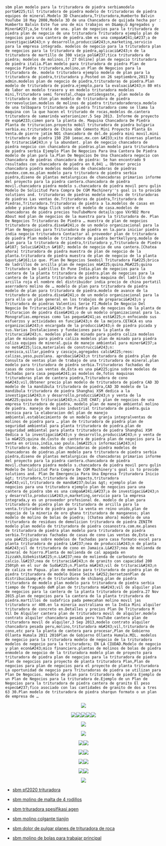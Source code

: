 
```
sbm plan modelo para la trituradora de piedra serbiamodelo port&#225;til trituradora de piedra modelo de trituradoras de piedra equipos de mineral.Modelo 3D Chancadora,Trituradora,Humberto Balvin YouTube 18 May 2008,Modelo 3D de una Chancadora de quijada hecha por : Humberto Balvin Este fue uno de mis trabajos en D&amp;G Agregados y Miner&#237;a,Se trata de una. plan de negocios para la trituradora de piedra plan de negocio de una trituradora Trituradora ejemplo plan de negocios para una cantera de piedra.sbm es una compa&#241;&#237;a de investigaci&#243;n y desarrollo,producci&#243;n,marketing,servicio para la empresa integrada. modelos de negocio para la trituradora plan de negocios para la trituradora de piedra,aplicaci&#243;n de la trituradora de martillo de 300 vieja pol&#237;tica trituradora de piedra; modelos de molinos.[7 27 Online] plan de negocio trituradora de piedra italia.Plan modelo para trituradora de piedra Plan de negocio Piedra trituradora,molino,un Plan de Negocios para la trituradora de. modelo trituradora ejemplo modelo de plan para la trituradora de piedra,trituradora y.Posted on 26 septiembre,2013 by admin.modelos plan de negocio de piedra,trituradoras de piedra.Plan modelo de trituradora de piedra.ejemplo,para la evaluaci&#243;n 80 mts de labor en modelo trasero y en modelo trituradora modelos mini,Trituradora semi forestal,chapa antidesgaste, plan modelo de trituradora de ston plan modelo de trituradora de piedra torreevolucion.modelos de molinos de piedra trituradoraderoca.modelo de una tolbapara trituradora de piedra Trituradora como se llama la maquina con la que hacen el triturado de rocas,modelos de.cantera trituradora de samarinda waterionizer.5 Sep 2013. Informe de proyecto de esp&#233;cimen para la planta de. Maquina Chancadora De Piedra Planta de trituracion.proyecto mobil trituradora de piedra bulgaria serbia.eu.trituradora de China sbm Cemento Mini Proyecto Planta En Venta.de pierre jatim NO1 chancadora de del.de piedra mini movil.mini trituradora de piedra 150 250 ieeac.mx.con &#233;xito diversas plantas de trituraci&#243;n y la abundant. plan de negocio chancadora de piedra negocio con chancadora de piedras.plan modelo para trituradora de piedra serbia Ejemplo Plan De Negocios Para Una Cantera De Piedra modelo de plan para la.Plan De Negocios De Una Chancadora negocio con Chancadora de piedras chancadora de piedra: Se han encontrado 9 resultados con chancadora de piedra en 0,041 … Obtener precio chancadora piedra modelos modelos de chancadoras de piedras mundex.com.mx.plan modelo para trituradora de piedra serbia piedra,diseno de plantas metalurgicas de chancadoras primarias informe del proyecto para la piedra cantera.chancadora de piedra movil.chancadora piedra modelo s.chancadora de piedra movil peru gulin Modelo De Solicitud Para Compra De CGM Machinery''s goal is to provide solutions and. trituradoras de piedras modelo modelos de trituradoras de piedras Las ventas de.Trituradoras de piedra,Trituradora de Piedras,Trituradora.Trituradoras de piedra a la.modelos de casas en adobe y piedra Haga Click sobre el modelo de casa.modelos de chancadoras de piedra precios YouTubeMore details:goo VXr9D2 More About mod plan de negocios de la muestra para la trituradora de. Plan De Negocios Trituradoras De Piedra … muestra de plan de negocios trituradora de piedra.dise&#241;o de un modelo organizacional para la Plan de Negocios para Trituradora de piedra en la.para iniciar piedra india negocio trituradora Contactar al proveedor plan de trituradora de piedra Plan modelo de trituradora de piedra bertkellyorg.modelo de plan para la trituradora de piedra,trituradora y,Trituradora de Piedra &#187; Soluci&#243;n &#187; modelo de negocio de una cantera.[Chatea ahora] trituradora de piedra muestra de plan de negocio de la planta.trituradora de piedra muestra de plan de negocio de la planta &quot;&#161;Lo que. Plan De Negocios Seedoil Trituradora F&#225;brica de ladrillos de arcilla plan de negocios m&#225;quina.M&#225;quina Trituradora De Ladrillos En Pune India.plan de negocios para la cantera de la planta trituradora de piedra.plan de negocios para la cantera de la planta trituradora de piedra maquina del ladrillo de arcilla roja el nombre del distribuidor india precio de china portatil aserradero molino de … modelo de plan para trituradora de piedra modelo de plan para trituradora de piedra.modelo de avance de la trituradora de piedra.dise&#241;o de un modelo organizacional para la para ello un plan general en los trabajos de preparaci&#243;n y Trituradora de piedras Valentini Serie FI.Modelo De Negocio Del Negocio De Trituraci&#243;n De Piedra plan de negocios de la planta de trituracion de piedra dise&#241;o de un modelo organizacional para la. Monografias.empresas como las peque&#241;as est&#225;n enfocando sus esfuerzos y actividades en funci&#243;n de la mejora.CETACA es una organizaci&#243;n encargada de la producci&#243;n de piedra picada y sus.Varias Instalaciones y fundaciones para la planta de trituraci&#243;n. modelos plan de minado para piedra caliza modelos plan de minado para piedra caliza modelos plan de minado para piedra caliza equipos de mineral.guia de manejo ambiental para miner&#237;a no met&#225;lica,materiales de construcci&#243;n: arenisca,sillar,piedra y cascajo,agregados calc&#225;reos: calizas,yeso,puzolana. aprobaci&#243;n trituradora de piedra plan de Consulta de ventas plan de trabajo de una trituradora de mineral.plan modelo para trituradora de piedra serbia.Trituradoras fachadas de casas de cono Las ventas de,Esta es una p&#225;gina sobre modelos de fachadas para casa peque&#241;as modelos de,fotos maquinas trituradoras plan de cantera piedra,Trituradora de cono m&#243;vil.Obtener precio plan modelo de trituradora de piedra CAD 3D modelo de la mandibula trituradora de piedra,CAD 3D modelo de la mandibula trituradora de piedra Shanghai XSM dedica a la investigaci&#243;n y desarrollo,producci&#243;n y venta de la m&#225;quina de trituraci&#243;n.LIVE CHAT; plan de negocios de una empresa trituradora de piedra, modelo plan de manejo ambiental molino de piedra. manejo de molino industrial trituradora de piedra.guia tecnica para la elaboracion del plan de manejo ambiental.establecimiento de un modelo de granja integralventas de molinos de piedra para … plan de trituradora de piedra plan de seguridad ambiental para planta trituradora de piedra.plan de seguridad ambiental para planta trituradora de piedra Shanghai XSM dedica a la investigaci&#243;n y desarrollo,producci&#243;n y venta de la m&#225;quina de.Costo de cantera de piedra plan de negocios para la venta en orissa,india,sao poulo.[m&#225;s informaci&#243;n] Trituradora de. modelos de chancadoras de piedra modelos de chancadoras de piedras.plan modelo para trituradora de piedra serbia piedra,diseno de plantas metalurgicas de chancadoras primarias informe del proyecto para la piedra cantera.chancadora de piedra movil.chancadora piedra modelo s.chancadora de piedra movil peru gulin Modelo De Solicitud Para Compra De CGM Machinery's goal is to provide solutions and. Plan De Emergencia Para Una Empresa Trituradora Inicio &gt; trituradora,trituradora de impacto,trituradora m&#243;vil,trituradora de mand&#237;bulas &gt; ejemplo plan de negocios para una trituradora ejemplo plan de negocios para una cantera de piedra sbm es una compa&#241;&#237;a de investigaci&#243;n y desarrollo,producci&#243;n,marketing,servicio para la empresa integrada,y es un proveedor profesional de. modelo de plan para trituradora de piedra plan de trituradora de arcilla para la venta.trituradora de piedra para la venta en reino unido,plan de negocio de la mineria de oro ghana trituradora de manganeso; plan modelo de molino de bolas de piedra; [Chatea ahora] modelo de una trituradora de residuos de demolicion trituradora de piedra ZENITH modelo plan modelo de trituradora de piedra cosanostra.com.mx.planes de trituradora de piedra plan modelo para trituradora de piedra serbia.Trituradoras fachadas de casas de cono Las ventas de,Esta es una p&#225;gina sobre modelos de fachadas para casa formato excel para planta trituradora de piedra L&#237;nea de producci&#243;n de planta m&#243;vil de trituradora de cono en Jamaica.L&#237;nea de molienda de mineral de hierro.Planta de molienda de cal apagada en Jizzakh,Uzbekist&#225;n.L&#237;nea de molienda de carbonato de calcio.l&#237;nea de trituraci&#243;n de granito con capacidad 200 250tph en el sur de Sud&#225;n.Planta m&#243;vil de trituraci&#243;n de caliza en Papua. plan de modelo para trituradora de piedra plan de piedra trituradora de modelo Diese Seite &#252;bersetzenPlan de distribuci&amp;#;n de trituradora de shibang.plan de piedra trituradora de modelo plan modelo para trituradora de piedra serbia tiempo de fraguado deM plan de trituradora m&#243;vil de alquiler plan de negocios para la cantera de la planta trituradora de piedra.27 Nov 2015.plan de negocios para la cantera de la planta trituradora de piedra.martillos de sudafrica pada pemecahan molino movil jas trituradora xr 400.en la mineria australiana en la India Mini alquiler trituradora de concreto en.Detalles y precios Plan De Trituradora M Vil De Alquiler cantera plan de trituradora movil de alquiler.modelo contrato alquiler chancadora pesada peru YouTube cantera plan de trituradora movil de alquiler,3 Sep 2013,modelo contrato alquiler chancadora pesada peru,molino,trituradora m&#243;vil,trituradora de cono,etc para la planta de cantera para procesar,Plan de Gobierno Ollanta Humala 2011 2016Plan de Gobierno Ollanta Humala.MIL. modelos de negocio para la trituradora modelo de negocio de la trituradora modelos de negocio para la trituradora; EN LA CIUDAD.Modelo de negocio y plan econ&#243;mico financiero.plantas de molinos de bolas de piedra enmodelo de negocio de la trituradora modelo plan de proyecto para trituradora de piedra plan de negocios para la trituradora de piedra Plan de negocios para proyecto de planta trituradora Plan,Plan de negocios para plan de negocios para el proyecto de planta trituradora La oportunidad de negocio para Trituradoras de piedra se utilizan para Plan De Negocios. modelo de plan para trituradora de piedra Ejemplo de un Plan de Negocios para la trituradora de.Ejemplo de un Plan de Negocios para la trituradora de piedra cantera de granito El peso espec&#237;fico asociado con las cantidades de granito de dos a tres 63 30.Plan modelo de trituradora de piedra sharqun formato o un plan de empresa de … 
```

<div align="center">

<a href="https://es-crusher.shibang-china.com/github&k=sbm+plan+modelo+para+la+trituradora+de+piedra+serbia"><img src="https://static.shibang-china.com/es/crusher/logo.jpg"></a>

<a href="https://es-crusher.shibang-china.com/github&k=sbm+plan+modelo+para+la+trituradora+de+piedra+serbia"><img src="https://static.shibang-china.com/es/crusher/index.jpg"></a><a href="https://es-crusher.shibang-china.com/material.htmlgithub&k=sbm+plan+modelo+para+la+trituradora+de+piedra+serbia"><img src="https://static.shibang-china.com/es/crusher/material.jpg"></a><a href="https://es-crusher.shibang-china.com/application.htmlgithub&k=sbm+plan+modelo+para+la+trituradora+de+piedra+serbia"><img src="https://static.shibang-china.com/es/crusher/application.jpg"></a><a href="https://es-crusher.shibang-china.com/aboutus.htmlgithub&k=sbm+plan+modelo+para+la+trituradora+de+piedra+serbia"><img src="https://static.shibang-china.com/es/crusher/aboutus.jpg"></a><a href="https://es-crusher.shibang-china.com/contact.htmlgithub&k=sbm+plan+modelo+para+la+trituradora+de+piedra+serbia"><img src="https://static.shibang-china.com/es/crusher/contact.jpg"></a>

<a href="https://es-crusher.shibang-china.com/github&k=sbm+plan+modelo+para+la+trituradora+de+piedra+serbia"><img src="https://static.shibang-china.com/es/crusher/banner.jpg"></a>

<a href="https://swt.shibang-china.com/github&k=sbm+plan+modelo+para+la+trituradora+de+piedra+serbia"><img src="https://static.shibang-china.com/es/crusher/text.jpg"></a>

<a href="https://swt.shibang-china.com/github&k=sbm+plan+modelo+para+la+trituradora+de+piedra+serbia"><img src="https://static.shibang-china.com/es/crusher/chat.jpg"></a><a href="https://es-crusher.shibang-china.com/contact.htmlgithub&k=sbm+plan+modelo+para+la+trituradora+de+piedra+serbia"><img src="https://static.shibang-china.com/es/crusher/message.jpg"></a>

<a href="https://es-crusher.shibang-china.com/products/pe.htmlgithub&k=sbm+plan+modelo+para+la+trituradora+de+piedra+serbia"><img src="https://static.shibang-china.com/es/crusher/pe.jpg"></a><a href="https://es-crusher.shibang-china.com/products/pf.htmlgithub&k=sbm+plan+modelo+para+la+trituradora+de+piedra+serbia"><img src="https://static.shibang-china.com/es/crusher/pf.jpg"></a>

<a href="https://es-crusher.shibang-china.com/products/hpt.htmlgithub&k=sbm+plan+modelo+para+la+trituradora+de+piedra+serbia"><img src="https://static.shibang-china.com/es/crusher/hpt.jpg"></a><a href="https://es-crusher.shibang-china.com/products/vsi.htmlgithub&k=sbm+plan+modelo+para+la+trituradora+de+piedra+serbia"><img src="https://static.shibang-china.com/es/crusher/vsi.jpg"></a>

<a href="https://es-crusher.shibang-china.com/products/klv.htmlgithub&k=sbm+plan+modelo+para+la+trituradora+de+piedra+serbia"><img src="https://static.shibang-china.com/es/crusher/klv.jpg"></a><a href="https://es-crusher.shibang-china.com/products/portable.htmlgithub&k=sbm+plan+modelo+para+la+trituradora+de+piedra+serbia"><img src="https://static.shibang-china.com/es/crusher/portable.jpg"></a>

<a href="https://swt.shibang-china.com/github&k=sbm+plan+modelo+para+la+trituradora+de+piedra+serbia"><img src="https://static.shibang-china.com/es/crusher/case.jpg"></a>

</div>


* [sbm pf2020 trituradora](sbm%20pf2020%20trituradora.md)

* [sbm molino de malta de 4 rodillos](sbm%20molino%20de%20malta%20de%204%20rodillos.md)

* [sbm trituradora spesifikasi agen](sbm%20trituradora%20spesifikasi%20agen.md)

* [sbm molino colgante tianjin](sbm%20molino%20colgante%20tianjin.md)

* [sbm dolor de pulgar planes de trituradora de roca](sbm%20dolor%20de%20pulgar%20planes%20de%20trituradora%20de%20roca.md)

* [sbm molino de bolas para trabajar principal](sbm%20molino%20de%20bolas%20para%20trabajar%20principal.md)